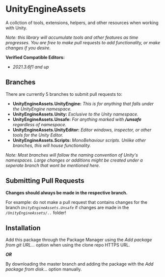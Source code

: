 # UnityEngineAssets
A collction of tools, extensions, helpers, and other resources when working with Unity.

*Note: this library will accumulate tools and other features as time progresses.
You are free to make pull requests to add functionality, or make changes if you desire.*

**Verified Compatible Editors:**
- *2021.3.6f1 and up*

## Branches
There are currently 5 branches to submit pull requests to:
- **UnityEngineAssets.UnityEngine:** *This is for anything that falls under the UnityEngine namespace.*
- **UnityEngineAssets.Unity:** *Exclusive to the Unity namespace.*
- **UnityEngineAssets.Unsafe:** *For anything marked with **/unsafe** regardless of namespace.*
- **UnityEngineAssets.UnityEditor:** *Editor windows, inspector, or other tools for the Unity Editor.*
- **UnityEngineAssets.Scripts:** *MonoBehaviour scripts. Unlike other branches, this will house functionality.*

*Note: Most branches will follow the naming convention of Unity's namespaces. Large changes or additions might
be created under a seperate branch that wont be mentioned here.*

## Submitting Pull Requests

**Changes should always be made in the respective branch.**

For example: do not make a pull request that contains changes for the branch
*`UnityEngineAssets.Unsafe`* if changes are made in the *`/UnityEngineAssets/..`* folder!

## Installation
Add this package through the Package Manager using the *Add package from git URL...* option when using the clone repo HTTPS URL.

***OR***

By downloading the master branch and adding the package with the *Add package from disk...* option manually.
